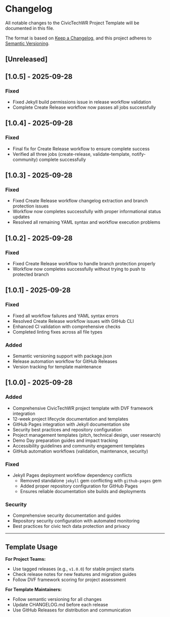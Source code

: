 # Changelog

All notable changes to the CivicTechWR Project Template will be documented in this file.

The format is based on [Keep a Changelog](https://keepachangelog.com/en/1.0.0/),
and this project adheres to [Semantic Versioning](https://semver.org/spec/v2.0.0.html).

## [Unreleased]

## [1.0.5] - 2025-09-28

### Fixed

- Fixed Jekyll build permissions issue in release workflow validation
- Complete Create Release workflow now passes all jobs successfully

## [1.0.4] - 2025-09-28

### Fixed

- Final fix for Create Release workflow to ensure complete success
- Verified all three jobs (create-release, validate-template, notify-community) complete successfully

## [1.0.3] - 2025-09-28

### Fixed

- Fixed Create Release workflow changelog extraction and branch protection issues
- Workflow now completes successfully with proper informational status updates
- Resolved all remaining YAML syntax and workflow execution problems

## [1.0.2] - 2025-09-28

### Fixed

- Fixed Create Release workflow to handle branch protection properly
- Workflow now completes successfully without trying to push to protected branch

## [1.0.1] - 2025-09-28

### Fixed

- Fixed all workflow failures and YAML syntax errors
- Resolved Create Release workflow issues with GitHub CLI
- Enhanced CI validation with comprehensive checks
- Completed linting fixes across all file types

### Added

- Semantic versioning support with package.json
- Release automation workflow for GitHub Releases
- Version tracking for template maintenance

## [1.0.0] - 2025-09-28

### Added

- Comprehensive CivicTechWR project template with DVF framework integration
- 12-week project lifecycle documentation and templates
- GitHub Pages integration with Jekyll documentation site
- Security best practices and repository configuration
- Project management templates (pitch, technical design, user research)
- Demo Day preparation guides and impact tracking
- Accessibility guidelines and community engagement templates
- GitHub automation workflows (validation, maintenance, security)

### Fixed

- Jekyll Pages deployment workflow dependency conflicts
  - Removed standalone `jekyll` gem conflicting with `github-pages` gem
  - Added proper repository configuration for GitHub Pages
  - Ensures reliable documentation site builds and deployments

### Security

- Comprehensive security documentation and guides
- Repository security configuration with automated monitoring
- Best practices for civic tech data protection and privacy

---

## Template Usage

**For Project Teams:**

- Use tagged releases (e.g., `v1.0.0`) for stable project starts
- Check release notes for new features and migration guides
- Follow DVF framework scoring for project assessment

**For Template Maintainers:**

- Follow semantic versioning for all changes
- Update CHANGELOG.md before each release
- Use GitHub Releases for distribution and communication
